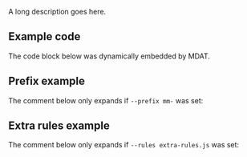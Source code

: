 <!-- title {prefix: '📝 '} -->

<!-- banner -->

<!-- badges {custom: {Documentation: {image: "https://img.shields.io/badge/-documentation-ffdd00?logo=readthedocs&logoColor=222222", link: "https://kitschpatrol.com/svelte-tweakpane-ui"}}} -->

<!-- short-description -->

<!-- table-of-contents -->

A long description goes here.

## Example code

The code block below was dynamically embedded by MDAT.

<!-- code {file: "./test/assets/extra-rules.js"} -->

## Prefix example

The comment below only expands if `--prefix mm-` was set:

<!-- mm-short-description  -->

## Extra rules example

The comment below only expands if `--rules extra-rules.js` was set:

<!-- extra -->

<!-- contributing -->

<!-- license -->
